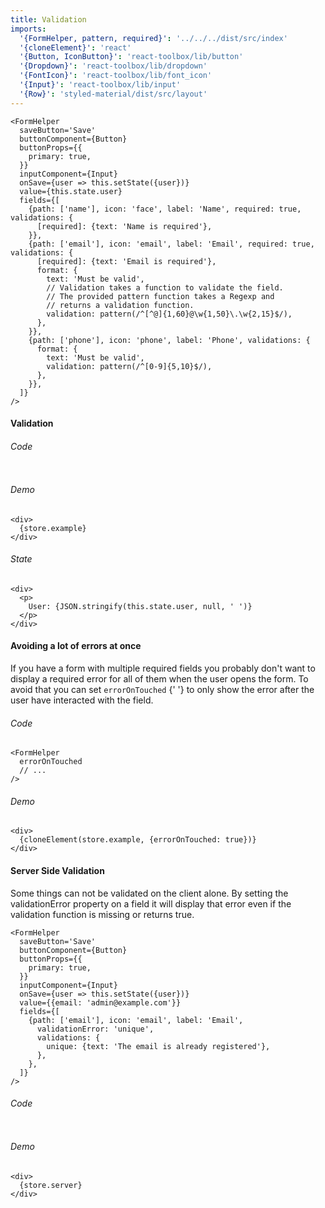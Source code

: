```yaml
---
title: Validation
imports:
  '{FormHelper, pattern, required}': '../../../dist/src/index'
  '{cloneElement}': 'react'
  '{Button, IconButton}': 'react-toolbox/lib/button'
  '{Dropdown}': 'react-toolbox/lib/dropdown'
  '{FontIcon}': 'react-toolbox/lib/font_icon'
  '{Input}': 'react-toolbox/lib/input'
  '{Row}': 'styled-material/dist/src/layout'
---
```

```store example
<FormHelper
  saveButton='Save'
  buttonComponent={Button}
  buttonProps={{
    primary: true,
  }}
  inputComponent={Input}
  onSave={user => this.setState({user})}
  value={this.state.user}
  fields={[
    {path: ['name'], icon: 'face', label: 'Name', required: true, validations: {
      [required]: {text: 'Name is required'},
    }},
    {path: ['email'], icon: 'email', label: 'Email', required: true, validations: {
      [required]: {text: 'Email is required'},
      format: {
        text: 'Must be valid',
        // Validation takes a function to validate the field.
        // The provided pattern function takes a Regexp and
        // returns a validation function.
        validation: pattern(/^[^@]{1,60}@\w{1,50}\.\w{2,15}$/),
      },
    }},
    {path: ['phone'], icon: 'phone', label: 'Phone', validations: {
      format: {
        text: 'Must be valid', 
        validation: pattern(/^[0-9]{5,10}$/),
      },
    }},
  ]}
/>
```
#### Validation

###### Code
```stored example jsx
```

###### Demo
```render
<div>
  {store.example}
</div>
```

###### State
```render
<div>
  <p>
    User: {JSON.stringify(this.state.user, null, ' ')}
  </p>
</div>
```

#### Avoiding a lot of errors at once
If you have a form with multiple required fields you probably
don't want to display a required error for all of them when
the user opens the form. To avoid that you can set `errorOnTouched`
{' '} to only show the error after the user have interacted with the field.

###### Code
```code jsx
<FormHelper
  errorOnTouched
  // ...
/>
```

###### Demo
```render
<div>
  {cloneElement(store.example, {errorOnTouched: true})}
</div>
```

#### Server Side Validation
Some things can not be validated on the client alone. By setting
the validationError property on a field it will display that error
even if the validation function is missing or returns true.
```store server
<FormHelper
  saveButton='Save'
  buttonComponent={Button}
  buttonProps={{
    primary: true,
  }}
  inputComponent={Input}
  onSave={user => this.setState({user})}
  value={{email: 'admin@example.com'}}
  fields={[
    {path: ['email'], icon: 'email', label: 'Email', 
      validationError: 'unique', 
      validations: {
        unique: {text: 'The email is already registered'},
      },
    },
  ]}
/>
```

###### Code
```stored server jsx
```

###### Demo
```render
<div>
  {store.server}
</div>
```
